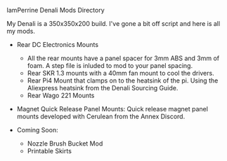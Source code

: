 IamPerrine Denali Mods Directory

My Denali is a 350x350x200 build. I've gone a bit off script and here is all my mods. 

* Rear DC Electronics Mounts
	* All the rear mounts have a panel spacer for 3mm ABS and 3mm of foam. A step file is inluded to mod to your panel spacing.
	* Rear SKR 1.3 mounts with a 40mm fan mount to cool the drivers.
	* Rear Pi4 Mount that clamps on to the heatsink of the pi. Using the Aliexpress heatsink from the Denali Sourcing Guide.
	* Rear Wago 221 Mounts

* Magnet Quick Release Panel Mounts: Quick release magnet panel mounts developed with Cerulean from the Annex Discord. 



* Coming Soon: 
	* Nozzle Brush Bucket Mod
	* Printable Skirts
